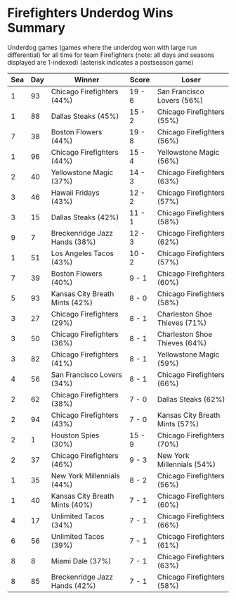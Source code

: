 # Firefighters Underdog Wins Summary



Underdog games (games where the underdog won with large run differential) for all time for team Firefighters (note: all days and seasons displayed are 1-indexed) (asterisk indicates a postseason game)


| Sea | Day | Winner | Score | Loser | 
| ------ |------ |------ |------ |------ |
| 1 | 93 | Chicago Firefighters (44%) | 19 - 6 | San Francisco Lovers (56%) | 
| 1 | 88 | Dallas Steaks (45%) | 15 - 2 | Chicago Firefighters (55%) | 
| 7 | 38 | Boston Flowers (44%) | 19 - 8 | Chicago Firefighters (56%) | 
| 1 | 96 | Chicago Firefighters (44%) | 15 - 4 | Yellowstone Magic (56%) | 
| 2 | 40 | Yellowstone Magic (37%) | 14 - 3 | Chicago Firefighters (63%) | 
| 3 | 46 | Hawaii Fridays (43%) | 12 - 2 | Chicago Firefighters (57%) | 
| 3 | 15 | Dallas Steaks (42%) | 11 - 1 | Chicago Firefighters (58%) | 
| 9 | 7 | Breckenridge Jazz Hands (38%) | 12 - 3 | Chicago Firefighters (62%) | 
| 1 | 51 | Los Angeles Tacos (43%) | 10 - 2 | Chicago Firefighters (57%) | 
| 7 | 39 | Boston Flowers (40%) | 9 - 1 | Chicago Firefighters (60%) | 
| 5 | 93 | Kansas City Breath Mints (42%) | 8 - 0 | Chicago Firefighters (58%) | 
| 3 | 27 | Chicago Firefighters (29%) | 8 - 1 | Charleston Shoe Thieves (71%) | 
| 3 | 50 | Chicago Firefighters (36%) | 8 - 1 | Charleston Shoe Thieves (64%) | 
| 3 | 82 | Chicago Firefighters (41%) | 8 - 1 | Yellowstone Magic (59%) | 
| 4 | 56 | San Francisco Lovers (34%) | 8 - 1 | Chicago Firefighters (66%) | 
| 2 | 62 | Chicago Firefighters (38%) | 7 - 0 | Dallas Steaks (62%) | 
| 2 | 94 | Chicago Firefighters (43%) | 7 - 0 | Kansas City Breath Mints (57%) | 
| 2 | 1 | Houston Spies (30%) | 15 - 9 | Chicago Firefighters (70%) | 
| 2 | 37 | Chicago Firefighters (46%) | 9 - 3 | New York Millennials (54%) | 
| 1 | 35 | New York Millennials (44%) | 8 - 2 | Chicago Firefighters (56%) | 
| 1 | 40 | Kansas City Breath Mints (40%) | 7 - 1 | Chicago Firefighters (60%) | 
| 4 | 17 | Unlimited Tacos (34%) | 7 - 1 | Chicago Firefighters (66%) | 
| 6 | 56 | Unlimited Tacos (39%) | 7 - 1 | Chicago Firefighters (61%) | 
| 8 | 8 | Miami Dale (37%) | 7 - 1 | Chicago Firefighters (63%) | 
| 8 | 85 | Breckenridge Jazz Hands (42%) | 7 - 1 | Chicago Firefighters (58%) | 


